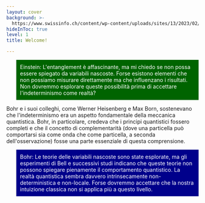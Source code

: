 ```yaml
---
layout: cover
background: >-
  https://www.swissinfo.ch/content/wp-content/uploads/sites/13/2023/02/42d95128f818eb80660f8379c19e67eb-solvay_conference_1927-data.jpg?s=612x612&w=0&k=20&c=GXNeWQ7EHO6xEyzBn0lG47KTjx8JmxZg8fx-Qhx7ZEo=
hideInToc: true
level: 1
title: Welcome!

---
```


<div class="absolute top-0 ">
<blockquote style="background-color: darkgreen; color: white; padding: 10px;">
 Einstein: L'entanglement è affascinante, ma mi chiedo se non possa essere spiegato da variabili nascoste. Forse esistono elementi che non possiamo misurare direttamente ma che influenzano i risultati. Non dovremmo esplorare queste possibilità prima di accettare l'indeterminismo come realtà?
</blockquote>
</div>
Bohr e i suoi colleghi, come Werner Heisenberg e Max Born, sostenevano che l'indeterminismo era un aspetto fondamentale della meccanica quantistica. 
Bohr, in particolare, credeva che i principi quantistici fossero completi e che il concetto di complementarità (dove una particella può comportarsi sia come onda che come particella, a seconda dell'osservazione) fosse una parte essenziale di questa comprensione. 
<!-- Add date to bottom of the page -->
<div class="absolute bottom-0 ">
<blockquote style="background-color: darkblue; color: white; padding: 10px;">
 Bohr: Le teorie delle variabili nascoste sono state esplorate, ma gli esperimenti di Bell e successivi studi indicano che queste teorie non possono spiegare pienamente il comportamento quantistico. La realtà quantistica sembra davvero intrinsecamente non-deterministica e non-locale. Forse dovremmo accettare che la nostra intuizione classica non si applica più a questo livello.
</blockquote>
</div>

